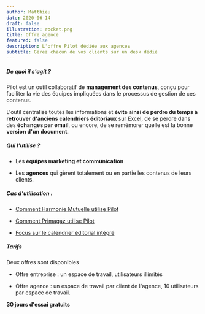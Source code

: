 ```yaml
---
author: Matthieu
date: 2020-06-14
draft: false
illustration: rocket.png
title: Offre agence
featured: false
description: L'offre Pilot dédiée aux agences 
subtitle: Gérez chacun de vos clients sur un desk dédié 
---
```


##### De quoi il s'agit ?

Pilot est un outil collaboratif de **management des contenus**, conçu pour faciliter la vie des équipes impliquées dans le processus de gestion de ces contenus. 

L'outil centralise toutes les informations et **évite ainsi de perdre du temps à retrouver d'anciens calendriers éditoriaux** sur Excel, de se perdre dans des **échanges par email**, ou encore, de se remémorer quelle est la bonne **version d'un document**. 

##### Qui l'utilise ? 

* Les **équipes marketing et communication** 

* Les **agences** qui gèrent totalement ou en partie les contenus de leurs clients. 

##### Cas d'utilisation :

* [Comment Harmonie Mutuelle utilise Pilot](https://www.pilot.pm/blog/interview-harmoniemutuelle/)

* [Comment Primagaz utilise Pilot](https://www.pilot.pm/blog/interview-primagaz/)

* [Focus sur le calendrier éditorial intégré](https://www.pilot.pm/resources/tutorial-calendrier-editorial/)

##### Tarifs

Deux offres sont disponibles 

* Offre entreprise : un espace de travail, utilisateurs illimités 

* Offre agence : un espace de travail par client de l'agence, 10 utilisateurs par espace de travail. 

**30 jours d'essai gratuits** 
